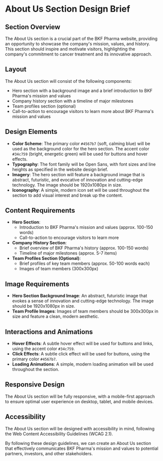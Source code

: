 **About Us Section Design Brief**
=============================

**Section Overview**
---------------

The About Us section is a crucial part of the BKF Pharma website, providing an opportunity to showcase the company's mission, values, and history. This section should inspire and motivate visitors, highlighting the company's commitment to cancer treatment and its innovative approach.

**Layout**
--------

The About Us section will consist of the following components:

* Hero section with a background image and a brief introduction to BKF Pharma's mission and values
* Company history section with a timeline of major milestones
* Team profiles section (optional)
* Call-to-action to encourage visitors to learn more about BKF Pharma's mission and values

**Design Elements**
----------------

* **Color Scheme**: The primary color `#4567b7` (soft, calming blue) will be used as the background color for the hero section. The accent color `#34c759` (bright, energetic green) will be used for buttons and hover effects.
* **Typography**: The font family will be Open Sans, with font sizes and line heights as specified in the website design brief.
* **Imagery**: The hero section will feature a background image that is abstract, futuristic, and evocative of innovation and cutting-edge technology. The image should be 1920x1080px in size.
* **Iconography**: A simple, modern icon set will be used throughout the section to add visual interest and break up the content.

**Content Requirements**
---------------------

* **Hero Section**:
	+ Introduction to BKF Pharma's mission and values (approx. 100-150 words)
	+ Call-to-action to encourage visitors to learn more
* **Company History Section**:
	+ Brief overview of BKF Pharma's history (approx. 100-150 words)
	+ Timeline of major milestones (approx. 5-7 items)
* **Team Profiles Section (Optional)**:
	+ Brief profiles of key team members (approx. 50-100 words each)
	+ Images of team members (300x300px)

**Image Requirements**
-------------------

* **Hero Section Background Image**: An abstract, futuristic image that evokes a sense of innovation and cutting-edge technology. The image should be 1920x1080px in size.
* **Team Profile Images**: Images of team members should be 300x300px in size and feature a clean, modern aesthetic.

**Interactions and Animations**
-----------------------------

* **Hover Effects**: A subtle hover effect will be used for buttons and links, using the accent color `#34c759`.
* **Click Effects**: A subtle click effect will be used for buttons, using the primary color `#4567b7`.
* **Loading Animations**: A simple, modern loading animation will be used throughout the section.

**Responsive Design**
-------------------

The About Us section will be fully responsive, with a mobile-first approach to ensure optimal user experience on desktop, tablet, and mobile devices.

**Accessibility**
--------------

The About Us section will be designed with accessibility in mind, following the Web Content Accessibility Guidelines (WCAG 2.1).

By following these design guidelines, we can create an About Us section that effectively communicates BKF Pharma's mission and values to potential partners, investors, and other stakeholders.